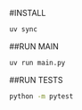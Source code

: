 
#INSTALL

```bash
uv sync
```

##RUN MAIN

```bash
uv run main.py
```

##RUN TESTS

```bash
python -m pytest
```